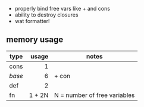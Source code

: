 - properly bind free vars like + and cons
- ability to destroy closures
- wat formatter!

## memory usage

| type   |  usage | notes                        |
| ------ | -----: | ---------------------------- |
| cons   |      1 |                              |
| _base_ |      6 | + con                        |
| def    |      2 |                              |
| fn     | 1 + 2N | N = number of free variables |
